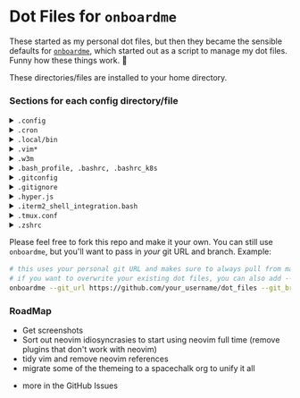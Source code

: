# Dot Files for `onboardme`

These started as my personal dot files, but then they became the sensible defaults for
[`onboardme`](https://github.com/jessebot/onboardme), which started out as a script
to manage my dot files. Funny how these things work. :shrug:

These directories/files are installed to your home directory.

### Sections for each config directory/file

<details>
  <summary><code>.config</code></summary>

  <blockquote>

  <details>
    <summary><code>asciinema</code></summary>

  <blockquote>

  File: [`~/.config/asciinema/config`](.config/asciinema/config)

  Config file for [`asciinema`][asciinema], a lightweight, purely text-based
  approach to terminal recording. Currently it just sets the shell command to
  be `/bin/bash --login`, which loads your bash variables. This could be changed
  to a different shell and their equivilent.

  </blockquote>

  </details>

  <details>
    <summary><code>bat</code></summary>

  <blockquote>

  File: [`~/.config/bat/config`](.config/bat/config)

  Config file for `bat`[bat], a `cat` replacement with sytax highlighting and
  git support. Currently the config file:
  - sets a default theme
  - enable italic text
  - maps Chart.lock files to YAML syntax (this is for the helm charts for k8s)

  The goal is to have a spacechalk-like theme soon :)

  </blockquote>

  </details>

  <details>
    <summary><code>gh</code></summary>

  <blockquote>

  File: [`~/.config/gh/config.yml`](.config/gh/config.yml)

  Config file for [`gh`][github-cli], the GitHub CLI. There's not a ton in there,
  but it uses [rich-cli] as a prettier pager, and firefox as a browser,
  and setting [vim] as an editor. The rest is stock, and subject to change.

  </blockquote>

  </details>

  <details>
    <summary><code>glab-cli</code></summary>

  <blockquote>

  File: [`~/.config/glab-cli/config.yml`](.config/glab-cli/config.yml)

  Config file for [`glab`](https://glab-cli.io/), an open source GitLab CLI tool.
  There's not a ton in there, but it uses a dark theme, firefox as a browser,
  and [vim] as an editor. The rest is stock, and subject to change.

  </blockquote>

  </details>

  <details>
    <summary><code>iterm2</code></summary>

  <blockquote>

  Symlinked File:  [`~/Library/Application\ Support/iTerm2/DynamicProfiles/Profiles.json`](Library/Application\ Support/iTerm2/DynamicProfiles/Profiles.json)

  [iterm2] default profile with spacechalk colorscheme,
  and then a minimal profile with basically nothing special and a plain `.bash_profile`.

  </blockquote>

  </details>

  <details>
    <summary><code>karabiner</code></summary>

  <blockquote>

  File: [`~/.config/karabiner/karabiner.json`](.config/karabiner/karabiner.json)

  Config file for [karabiner](https://karabiner-elements.pqrs.org/),
  which is used to map capslock to control on macOS and other key remapping that
  can be really useful.

  </blockquote>

  </details>

  <details>
    <summary><code>kitty</code></summary>

  <blockquote>

  Files:
  - [`~/.config/kitty/kitty.conf`](.config/kitty/kitty.conf)
  - [`~/.config/kitty/kitty-dark.png`](.config/kitty/kitty-dark.png)

  Config files related to [kitty], a terminal emulator. Cute open source
  kitty icon image by [DinkDonk], as well as a basic `kitty.conf` to
  use some [nerdfonts], and set up look and feel on macOS.

  </blockquote>

  </details>

  <details>
    <summary><code>lsd</code></summary>

  <blockquote>

  File: [`~/.config/lsd/config.yaml`](.config/lsd/config.yaml)

  Config file for [`lsd`][lsd], an [`ls`][ls] alternative with icons and
  pretty colors. There's an intension to write and release a
  [spacechalk] theme for lsd eventually.

  </blockquote>

  </details>

  <details>
    <summary><code>lsimg</code></summary>

  <blockquote>

  File: [`~/.config/lsimg/config.yaml`](.config/lsimg/config.yaml)

  This is a local project that I'm working on to rewrite a bash script in python,
  to do basic checking of images in the terminal. I might remove it though,
  because after discovering [ranger], it might not be really needed :shrug:

  </blockquote>

  </details>

  <details>
    <summary><code>neofetch</code></summary>

  <blockquote>

  File: [`~/.config/neofetch/config.conf`](.config/neofetch/config.conf)

  Config file for [neofetch], a command-line system information tool
  written in bash 3.2+. The intension is to pair down information to only
  what's needed, and maybe have a cute image :)

  </blockquote>

  </details>

  <details>
    <summary><code>neomutt</code></summary>

  <blockquote>

  Config files for [NeoMutt], a terminal based email client.
  
  <img src="https://github.com/jessebot/jessebot/blob/main/pics/neomutt.png?raw=true" alt="screenshot of neomutt showing different colors for inbox" width=600>

  Config includes:
  - sets spacechalk theme, based on the [neonwolf colorscheme] and [neomutt powerline]
  - sets character set to be utf-8 (emojis 🧑‍💻)
  - sets basic IMAP and SMTP settings
  - sets tls by default
  - sets header_cache and message_cachedir to be `~/.cache/mutt` (must be a directory, NOT a file)
  - sets navigation keys similar to vim
  - set a key binding for `V` to be opening html attachments
  - removes the prompt of hitting enter after viewing an attachment
  
  Files:
  - [`~/.config/neomutt/mailcap`](.config/neomutt/mailcap)
  - [`~/.config/neomutt/neomuttrc`](.config/neomutt/neomuttrc)
  - [`~/.config/neomutt/themes/spacechalk/neomutt_spacechalk_colors.muttrc`](.config/neomutt/themes/spacechalk/neomutt_spacechalk_colors.muttrc)
  - [`~/.config/neomutt/themes/spacechalk/powerline.neomuttrc`](.config/neomutt/themes/spacechalk/powerline.neomuttrc)

  You'll still need to create `~/.config/neomutt/keys` with the following info:

  ```ini
  set my_user=you@youremail.com
  set my_name="Your Name"

  # if you're using protonmail this is the password from protonmail-bridge,
  # after you login, not your actual email password
  set my_pass="areallycoolpasswordfordogs"
  ```

  Config file for [NeoMutt's MIME Support], which is how [NeoMutt], a [TUI]
  email client, handles attachments e.g. html in an email body, PDFs, images...

  We currently open these applications for these file types:

  | file type | application   |
  |:---------:|---------------|
  |    html   | [w3m]         |
  |    PDFs   | macOS preview |
  |   images  | img2[sixel]   |
 

  </blockquote>

  </details>

  <details>
    <summary><code>nvim</code></summary>

  <blockquote>

  Config files for [neovim] is a hyperextensible Vim-based text editor,
  which is in some ways a sucessor to [vim]. It's a lot faster, for one,
  and there's more support for more languages, which means more plugins.
  Uses [packer] to manager neovim plugins.

  Each file explained below:

  ### [`init.lua`](.config/nvim/init.lua)
  The main global configuration changes are:
  - turning off mouse scrolling
  - enabling line numbers
  - adding a cursorline
  - setting column 80 to be a different color for tidy code
  - enabling gui colors so you aren't limited to like 8 colors
  - uses the [spacechalk] colorscheme
  - sources all the files in [~/.config/nvim/lua](.config/nvim/lua),
    including [packer], plugins, and local plugin configs.

  ### [`~/.config/nvim/packerinit.vim`](.config/nvim/packerinit.vim)
  This is a quick and dirty lua function to print " ♥ ♥ ♥ " if neovim is running
  in an interactive session and packer completes an action, and to exit if we're
  running headless, meaning we're running in a script.

  ### [`~/.config/nvim/lua/plugins.lua`](.config/nvim/lua/plugins.lua)
  This is the configuration for packer, our plugin manager for neovim. It
  installs packer, and then all of our plugins. You can check out all the
  plugins that are installed, or called from vim plugins starting on line 15.

  ### [`~/.config/nvim/lua/user/airline.lua`](.config/nvim/lua/user/airline.lua)
  sets defaults for [airline][airline], a status line for
  vim and neovim. The configurations are:
  - use [spacechalk] theme
  - enables [powerline fonts][powerline fonts] (fun icons)
  - disables empty sections of the status line
  - enables the [ale] extension to work with airline for linting
  - changes the default dividers to be   and '
  - sets a line number percentage function for a slimmer ln segment

  ### [`~/.config/nvim/lua/user/ale.lua`](.config/nvim/lua/user/ale.lua)
  sets defaults for [ale][ale] such as:
  - enable ale by default
  - error icons are now  and warn icons are now 
  - don't lint on text changes, only on mode changes
  - use lints for python such as ruff and flake8
  - run autofixers on save
  - move between errors

  ### [`~/.config/nvim/lua/user/dashboard.lua`](.config/nvim/lua/user/dashboard.lua)
  config for a starting screen [dashboard] for neovim. You
  should just check out the file to see what's being done. It's cute ascii art,
  and utilizes [telescope] to check out your files and previously
  opened files.

  ### [`~/.config/nvim/lua/user/folding.lua`](.config/nvim/lua/user/folding.lua)
  config file to enable folding, which is just vim speak for collapsing
  blocks of code. Sets some defaults.

  ### [`~/.config/nvim/lua/user/nvim-tree.lua`](.config/nvim/lua/user/nvim-tree.lua)
  config file for [nvim-tree], a neovim file explorer written in lua, with icons.

  Opens on opening of any file, and auto-adjusts its window size.

  ### [`~/.config/nvim/lua/user/tree-sitter.lua`](.config/nvim/lua/user/tree-sitter.lua)
  config file for the nvim [tree-sitter] plugin, which helps with syntax highlighting of various languages.

  currently installing syntax for: "lua", "yaml", "bash", "hcl"

  </blockquote>

  </details>

  <details>
    <summary><code>Powerline</code></summary>

  <blockquote>

  Configuration files for [powerline], a status line for [BASH] and [tmux]. We enable a [spacechalk] color theme as well as:
  - local IP address
  - hostname
  - current working directory
  - git status info
  - unread mail count
  - kubernetes info
  - laptop battery information
  - the time
  - status of last run command (only appears if exit code is not 0)

  Currently working on getting mail notifications working.

  Files for colors:
  - [`~/.config/powerline/colors.json`](.config/powerline/colors.json)
  - [`~/.config/powerline/colorschemes/default.json`](.config/powerline/colorschemes/default.json)
  - [`~/.config/powerline/colorschemes/shell/default.json`](.config/powerline/colorschemes/shell/default.json)

  Files for configuring powerline for a login shell, and the console shell:
  - [`~/.config/powerline/themes/shell/default.json`](.config/powerline/themes/shell/default.json)
  - [`~/.config/powerline/themes/powerline.json`](.config/powerline/themes/powerline.json)
  - [`~/.config/powerline/themes/powerline_terminus.json`](.config/powerline/themes/powerline_terminus.json)
  - [`~/.config/powerline/themes/unicode_terminus.json`](.config/powerline/themes/unicode_terminus.json)

  File for configuring [tmux] status line:
  - [`~/.config/powerline/themes/tmux/default.json`](.config/powerline/)

  </blockquote>

  </details>

  <details>
    <summary><code>Ranger</code></summary>

  <blockquote>

  Files:
  - [`~/.config/ranger/scope.sh`](.config/ranger/scope.sh)
  - [`~/.config/ranger/rc.conf`](.config/ranger/rc.conf)

  [ranger][ranger] is a [TUI] file manager. Current configurations:
  - enable file previews using [iterm2]
  - enable video previews using ffmpegthumbnailer
  - enable svg previews.

  </blockquote>

  </details>

  <details>
    <summary><code>terminator</code></summary>

  <blockquote>

  File: [`~/.config/terminator`](.config/terminator)

  Default config for my favorite terminal from my starting days in tech, [terminator].
  We set some basic [spacechalk]-esk colors, transparency, and mononoki fonts.

  </blockquote>

  </details>

</details>

<details>
  <summary><code>.cron</code></summary>

   <blockquote>
  local cron jobs for alarms, and package manager updates
    </blockquote>

</details>

<details>
  <summary><code>.local/bin</code></summary>

  <blockquote>

  Files:
  - [`~/.local/bin/utc`](.local/bin/utc)
  - [`~/.local/bin/splits`](.local/bin/splits)
  - [`~/.local/bin/w3msplits`](.local/bin/w3m-splits)

  This is just where we throw a few really simple scripts like:

  | Command         | Description                                                 |
  |-----------------|-------------------------------------------------------------|
  | `utc`           | for ease of use printing the time in UTC                    |
  | `iterm2-splits` | open split in iterm2 and send a command to it               |
  | `w3m-splits`    | open split in iterm2 and send a website or HTML file to w3m |

  `w3m-splits` is mostly useful for [NeoMutt], but anything is possible :shrug:

  </blockquote>

</details>

<details>
  <summary><code>.vim*</code></summary>

   <blockquote>

  Configuration for [vim], a text editor, and it's plugins, installed via
  [vim-plug].

  [`~/.vimrc`](.vimrc) is the main file for the global vim configuration.
  We set a lot of defaults, including:
  - setting window width to 82 characters
  - enabling line numbers
  - enabling highlighting of column cursor is on
  - add a colored column on column 80 for tidy python
  - sets a nerd font for vim
  - enable syntax highlighting
  - use [spacechalk] colorscheme
  - configure icons for VimDevicons, and NERDTree
  - ale icons changed, ale linters and fixers set for python
  - gitgutter icons
  - folding defaults
  - sets backups
  - allow backspace in insert mode
  - default tabbing
  - set search history
  - installs all the plugins [here](https://github.com/jessebot/dot_files/blob/main/.vimrc#L452)
  - uses template files below

  Auto-install vim-plug:
  - [`~/.vim/autoload/plug.vim`](.vim/autoload/plug.vim)

  Files for syntax highlighting for python, ssh_known_hosts, and .toml files:
  - [`~/.vim/syntax/python.vim`](.vim/syntax/python.vim)
  - [`~/.vim/syntax/ssh_known_hosts.vim`](.vim/syntax/ssh_known_hosts.vim)
  - [`~/.vim/syntax/toml.vim`](.vim/syntax/toml.vim)

  Files for default values in a python or markdown file:
  - [`~/.vim/templates/template.md`](.vim/templates/template.md)
  - [`~/.vim/templates/template.py`](.vim/templates/template.py)

</blockquote>

</details>

<details>
  <summary><code>.w3m</code></summary>

  <blockquote>

  Files:
  - [`~/.w3m/keymap`](.w3m/keymap)
  - [`~/.w3m/config`](.w3m/config)

  Files for the [w3m] terminal based web browser. This config sets:
  - set default mailcap for MIME types
  - always display images
  - quit without asking if we hit `qq`
  - use vim like key bindings

  </blockquote>

</details>

<details>
  <summary><code>.bash_profile, .bashrc, .bashrc_k8s</code></summary>

   <blockquote>

  Configuration files for [BASH].
  The `.bash_profile` just sources the `.bashrc`, since macOS default looks for
  `.bash_profile` instead of `.bashrc`.

  The `.bashrc` sets the following defaults:
  - turns off bells
  - sets [vim] as your text editor
  - enables 256 colors
  - fix how less handles non-text input files
  - change the default colors for less used in man pages
  - set history sizes
  - set pathing for golang and python
  - enable tab completion
  - aliases away MANY typos
  - aliases a bunch of shorter commands to longer commands
  - changes default pagers used when file is too long for catting
  - runs [neofetch] when you source it
  - sources any other files called `.bashrc*`

  The `.bashrc_k8s` is for kubernetes defaults:
  - set pathing for [`krew`][krew], a plugin manager for [`kubectl`][kubectl].
  - helpful sensible aliases such as: `kg` for `kubectl get`

  </blockquote>

</details>

<details>
  <summary><code>.gitconfig</code></summary>

  <blockquote>

  Default git config file. We set the following parameters:
  - Default branch for new repos is `main`
  - Push up to remote automatically if it's a new branch
  - color is always on
  - set specific terminal colors for:
    - `git branch`
    - `git status`
    - `git diff`

  We also include this block, which allows you to have a personal gitconfig file:

  ```gitconfig
  [includeIf "gitdit:~/"]
      path = .gitconfig-personal
  ```

  You can create a `~/.gitconfig-personal` file and store info such as:

  ```gitconfig
  [user]
      email = fido@coolemailproviderfordogs.com
      name = Fido Gooddog
  ```

  </blockquote>

</details>

<details>
  <summary><code>.gitignore</code></summary>

  <blockquote>

  Git ignore file for all sorts of things in your home directory that should
  never get committed if this repo is used as your home directory dot files.

  </blockquote>

</details>

<details>
  <summary><code>.hyper.js</code></summary>

  <blockquote>

  Sensible defaults for the [hyper](https://hyper.is) terminal emulator.

  </blockquote>

</details>

<details>
  <summary><code>.iterm2_shell_integration.bash</code></summary>

   <blockquote>

  This is for installing the [iterm2] shell integration for macOS.

   </blockquote>

</details>

<details>
  <summary><code>.tmux.conf</code></summary>

<blockquote>

Config file for [tmux]. Currently, it will:
- Sets 256 colors
- enable the [powerline] tmux status line

</blockquote>

</details>

<details>
  <summary><code>.zshrc</code></summary>

  <blockquote>

  Recently started giving this some TLC, but still in it's infancy to be match the .bash configs. Currently we:
  - set some useful aliases
  - set the same powerline prompt as bash

  </blockquote>

</details>


Please feel free to fork this repo and make it your own.
You can still use `onboardme`, but you'll want to pass in _your_ git URL and branch. Example:

```bash
# this uses your personal git URL and makes sure to always pull from main
# if you want to overwrite your existing dot files, you can also add --overwrite to this command
onboardme --git_url https://github.com/your_username/dot_files --git_branch main
```

### RoadMap

- Get screenshots
- Sort out neovim idiosyncrasies to start using neovim full time (remove plugins that don't work with neovim)
- tidy vim and remove neovim references
- migrate some of the themeing to a spacechalk org to unify it all

* more in the GitHub Issues

<!-- ♡  ♡  ♡  ♡  ♡  ♡  ♡  ♡  ♡  Link References ♡  ♡  ♡  ♡  ♡  ♡  ♡  ♡  ♡ -->

<!-- general -->
[asciinema]: https://asciinema.org/ "asciinema"
[bat]: https://github.com/sharkdp/bat#configuration-file "bat - cat with wings"
[BASH]: https://en.wikipedia.org/wiki/Brian_Fox_(computer_programmer) "BASH"
[github-cli]: https://cli.github.com/ "github cli"
[neofetch]: https://github.com/dylanaraps/neofetch "neofetch"
[powerline]: https://github.com/powerline/powerline "powerline"
[rich-cli]: https://github.com/Textualize/rich-cli "rich cli"
[sixel]: https://en.wikipedia.org/wiki/Sixel "sixel"
[tmux]: https://github.com/tmux/tmux "tmux"
[w3m]: https://w3m.org "w3m"
[TUI]: https://en.wikipedia.org/wiki/Text-based_user_interface "TUI"

<!-- ------------------------ Fonts and Colors -------------------------- -->
[nerdfonts]: https://www.nerdfonts.com/ "nerdfonts"
[powerline fonts]: https://github.com/powerline/fonts "powerline fonts"
[spacechalk]: https://github.com/jessebot/spacechalk "spacechalk colorscheme"

<!-- ------------------------------- Kubernetes --------------------------- -->
[krew]: https://krew.sigs.k8s.io/ "krew, plugin manager for kubectl"
[kubectl]: https://kubernetes.io/docs/reference/kubectl/kubectl/ "cli for kubernetes"

<!-- ---------------------- Terminal emulators ---------------------- -->
[iterm2]: https://iterm2.com/ "iterm2"
[kitty]: https://sw.kovidgoyal.net/kitty/ "kitty, a terminal emulator"
[DinkDonk]: https://github.com/DinkDonk/kitty-icon "kitty-icon"

<!-- ---------------------- File browsers/listers ---------------------- -->
[ls]: https://linux.die.net/man/1/ls "gnu tool: ls"
[lsd]: https://github.com/Peltoche/lsd "lsd, ls alternative"
[ranger]: https://github.com/ranger/ranger "ranger file manager"

<!-- ---------------------------- Email -------------------------------- -->
[NeoMutt's MIME Support]: https://neomutt.org/guide/mimesupport "neomutt MIME support"
[NeoMutt]: https://neomutt.org "neomutt"
[neonwolf colorscheme]: https://gitlab.com/h3xx/mutt-colors-neonwolf "neonwolf neomutt colorscheme"
[neomutt powerline]: https://github.com/sheoak/neomutt-powerline-nerdfonts "neomutt-powerline-nerdfonts"

<!-- ------------------------- Vim and Neovim ---------------------------- -->
[airline]: https://github.com/vim-airline/vim-airline "airline"
[ale]: https://github.com/dense-analysis/ale "ale: asynchonous linting engine"
[dashboard]: https://github.com/glepnir/dashboard-nvim "dashboard.nvim"
[packer]: https://github.com/wbthomason/packer.nvim "neovim packer"
[neovim]: https://neovim.io/ "neovim, vim based text editor"
[nvim-tree]: https://github.com/nvim-tree/ "nvim-tree"
[telescope]: https://github.com/nvim-telescope/telescope.nvim "telescope.nvim"
[tree-sitter]: https://github.com/nvim-treesitter/nvim-treesitter "nvim-treesitter"
[vim]: https://www.vim.org/ "vim, a text editor"
[vim-plug]: https://github.com/junegunn/vim-plug "plugin manager for vim"
